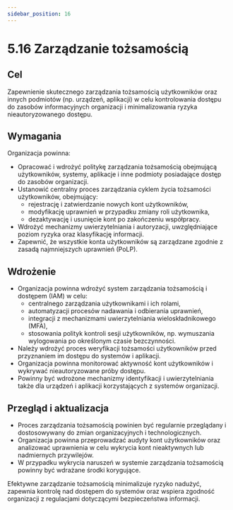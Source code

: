 ```yaml
---
sidebar_position: 16
---
```


# 5.16 Zarządzanie tożsamością

## Cel

Zapewnienie skutecznego zarządzania tożsamością użytkowników oraz innych podmiotów (np. urządzeń, aplikacji) w celu kontrolowania dostępu do zasobów informacyjnych organizacji i minimalizowania ryzyka nieautoryzowanego dostępu.

## Wymagania

Organizacja powinna:

- Opracować i wdrożyć politykę zarządzania tożsamością obejmującą użytkowników, systemy, aplikacje i inne podmioty posiadające dostęp do zasobów organizacji.
- Ustanowić centralny proces zarządzania cyklem życia tożsamości użytkowników, obejmujący:
  - rejestrację i zatwierdzanie nowych kont użytkowników,
  - modyfikację uprawnień w przypadku zmiany roli użytkownika,
  - dezaktywację i usunięcie kont po zakończeniu współpracy.
- Wdrożyć mechanizmy uwierzytelniania i autoryzacji, uwzględniające poziom ryzyka oraz klasyfikację informacji.
- Zapewnić, że wszystkie konta użytkowników są zarządzane zgodnie z zasadą najmniejszych uprawnień (PoLP).

## Wdrożenie

- Organizacja powinna wdrożyć system zarządzania tożsamością i dostępem (IAM) w celu:
  - centralnego zarządzania użytkownikami i ich rolami,
  - automatyzacji procesów nadawania i odbierania uprawnień,
  - integracji z mechanizmami uwierzytelniania wieloskładnikowego (MFA),
  - stosowania polityk kontroli sesji użytkowników, np. wymuszania wylogowania po określonym czasie bezczynności.
- Należy wdrożyć proces weryfikacji tożsamości użytkowników przed przyznaniem im dostępu do systemów i aplikacji.
- Organizacja powinna monitorować aktywność kont użytkowników i wykrywać nieautoryzowane próby dostępu.
- Powinny być wdrożone mechanizmy identyfikacji i uwierzytelniania także dla urządzeń i aplikacji korzystających z systemów organizacji.

## Przegląd i aktualizacja

- Proces zarządzania tożsamością powinien być regularnie przeglądany i dostosowywany do zmian organizacyjnych i technologicznych.
- Organizacja powinna przeprowadzać audyty kont użytkowników oraz analizować uprawnienia w celu wykrycia kont nieaktywnych lub nadmiernych przywilejów.
- W przypadku wykrycia naruszeń w systemie zarządzania tożsamością powinny być wdrażane środki korygujące.

Efektywne zarządzanie tożsamością minimalizuje ryzyko nadużyć, zapewnia kontrolę nad dostępem do systemów oraz wspiera zgodność organizacji z regulacjami dotyczącymi bezpieczeństwa informacji.
